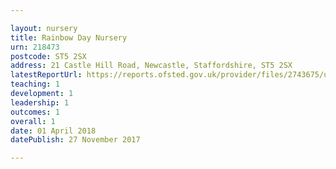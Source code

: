```yaml
---

layout: nursery
title: Rainbow Day Nursery
urn: 218473
postcode: ST5 2SX
address: 21 Castle Hill Road, Newcastle, Staffordshire, ST5 2SX
latestReportUrl: https://reports.ofsted.gov.uk/provider/files/2743675/urn/218473.pdf
teaching: 1
development: 1
leadership: 1
outcomes: 1
overall: 1
date: 01 April 2018 
datePublish: 27 November 2017

---
```

